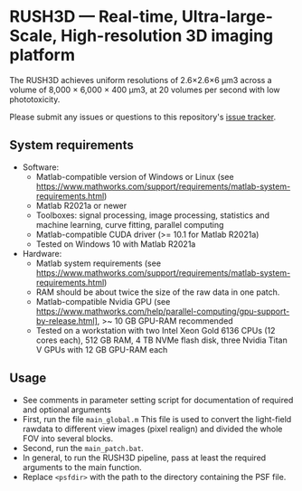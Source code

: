 # RUSH3D — Real-time, Ultra-large-Scale, High-resolution 3D imaging platform

The RUSH3D achieves uniform resolutions of 2.6×2.6×6 µm3 across a volume of 8,000 × 6,000 × 400 µm3, at 20 volumes per second with low phototoxicity.

Please submit any issues or questions to this repository's [issue tracker](https://github.com/yuanlong-o/RUSH3D/issues).

## System requirements
* Software:
  * Matlab-compatible version of Windows or Linux (see https://www.mathworks.com/support/requirements/matlab-system-requirements.html)
  * Matlab R2021a or newer
  * Toolboxes: signal processing, image processing, statistics and machine learning, curve fitting, parallel computing
  * Matlab-compatible CUDA driver (>= 10.1 for Matlab R2021a)
  * Tested on Windows 10 with Matlab R2021a
* Hardware:
  * Matlab system requirements (see https://www.mathworks.com/support/requirements/matlab-system-requirements.html)
  * RAM should be about twice the size of the raw data in one patch. 
  * Matlab-compatible Nvidia GPU (see https://www.mathworks.com/help/parallel-computing/gpu-support-by-release.html], >~ 10 GB GPU-RAM recommended
  * Tested on a workstation with two Intel Xeon Gold 6136 CPUs (12 cores each), 512 GB RAM, 4 TB NVMe flash disk, three Nvidia Titan V GPUs with 12 GB GPU-RAM each


## Usage
* See comments in parameter setting script for documentation of required and optional arguments
* First, run the file `main_global.m` This file is used to convert the light-field rawdata to different view images (pixel realign) and divided the whole FOV into several blocks.
* Second, run the `main_patch.bat`.
* In general, to run the RUSH3D pipeline, pass at least the required arguments to the main function.   
* Replace `<psfdir>` with the path to the directory containing the PSF file.
